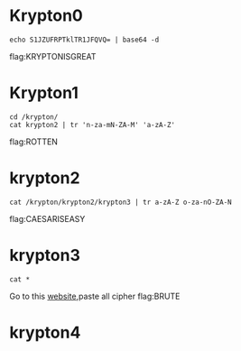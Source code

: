 # Krypton0
```
echo S1JZUFRPTklTR1JFQVQ= | base64 -d
```
flag:KRYPTONISGREAT
# Krypton1
```
cd /krypton/
cat krypton2 | tr 'n-za-mN-ZA-M' 'a-zA-Z'
```
flag:ROTTEN
# krypton2
```
cat /krypton/krypton2/krypton3 | tr a-zA-Z o-za-nO-ZA-N
```
flag:CAESARISEASY
# krypton3
```
cat *
```
Go to this [website](https://quipqiup.com/),paste all cipher
flag:BRUTE
# krypton4
```

 
